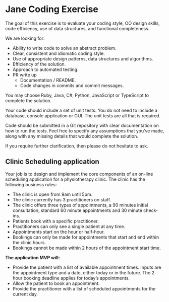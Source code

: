 # Jane Coding Exercise

The goal of this exercise is to evaluate your coding style, OO design skills, code efficiency, use of data structures, and functional completeness.

We are looking for:

- Ability to write code to solve an abstract problem.
- Clear, consistent and idiomatic coding style.
- Use of appropriate design patterns, data structures and algorithms.
- Efficiency of the solution.
- Approach to automated testing.
- PR write up
  - Documentation / README.
  - Code changes in commits and commit messages.

You may choose Ruby, Java, C#, Python, JavaScript or TypeScript to complete the solution.

Your code should include a set of unit tests. You do not need to include a database, console application or GUI. The unit tests are all that is required.

Code should be submitted in a Git repository with clear documentation on how to run the tests. Feel free to specify any assumptions that you’ve made, along with any missing details that would complete the solution.

If you require further clarification, then please do not hesitate to ask.

## Clinic Scheduling application

Your job is to design and implement the core components of an on-line scheduling application for a physiotherapy clinic. The clinic has the following business rules:

- The clinic is open from 9am until 5pm.
- The clinic currently has 3 practitioners on staff.
- The clinic offers three types of appointments, a 90 minutes initial consultation, standard 60 minute appointments and 30 minute check-ins.
- Patients book with a specific practitioner.
- Practitioners can only see a single patient at any time.
- Appointments start on the hour or half-hour.
- Bookings can only be made for appointments that start and end within the clinic hours.
- Bookings cannot be made within 2 hours of the appointment start time.

**The application MVP will:**

- Provide the patient with a list of available appointment times. Inputs are the appointment type and a date, either today or in the future. The 2 hour booking deadline applies for today’s appointments.
- Allow the patient to book an appointment.
- Provide the practitioner with a list of scheduled appointments for the current day.
